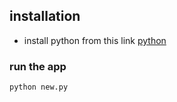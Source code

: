 ## installation
- install python from this link [python](https://www.python.org/)

### run the app
```
python new.py
```

